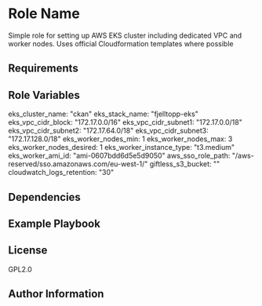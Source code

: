 Role Name
=========

Simple role for setting up AWS EKS cluster including dedicated VPC and worker nodes. Uses official Cloudformation templates where possible

Requirements
------------


Role Variables
--------------
eks_cluster_name: "ckan"
eks_stack_name: "fjelltopp-eks"
eks_vpc_cidr_block: "172.17.0.0/16"
eks_vpc_cidr_subnet1: "172.17.0.0/18"
eks_vpc_cidr_subnet2: "172.17.64.0/18"
eks_vpc_cidr_subnet3: "172.17.128.0/18"
eks_worker_nodes_min: 1
eks_worker_nodes_max: 3
eks_worker_nodes_desired: 1
eks_worker_instance_type: "t3.medium"
eks_worker_ami_id: "ami-0607bdd6d5e5d9050"
aws_sso_role_path: "/aws-reserved/sso.amazonaws.com/eu-west-1/"
giftless_s3_bucket: ""
cloudwatch_logs_retention: "30"

Dependencies
------------


Example Playbook
----------------


License
-------

GPL2.0

Author Information
------------------
